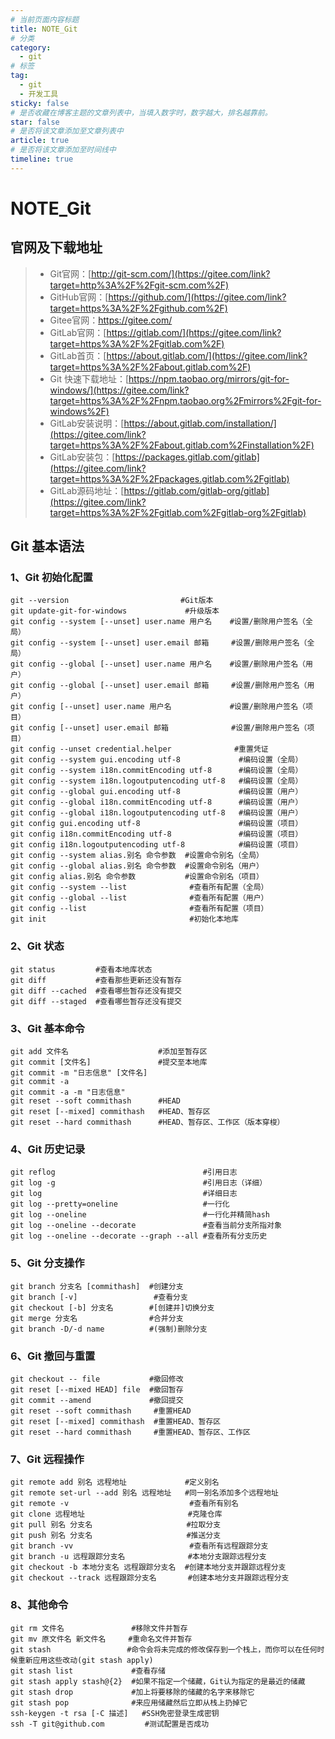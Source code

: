 ```yaml
---
# 当前页面内容标题
title: NOTE_Git
# 分类
category:
  - git
# 标签
tag: 
  - git
  - 开发工具
sticky: false
# 是否收藏在博客主题的文章列表中，当填入数字时，数字越大，排名越靠前。
star: false
# 是否将该文章添加至文章列表中
article: true
# 是否将该文章添加至时间线中
timeline: true
---
```


#  NOTE_Git

##  官网及下载地址

> - Git官网：[http://git-scm.com/](https://gitee.com/link?target=http%3A%2F%2Fgit-scm.com%2F)
> - GitHub官网：[https://github.com/](https://gitee.com/link?target=https%3A%2F%2Fgithub.com%2F)
> - Gitee官网：https://gitee.com/
> - GitLab官网：[https://gitlab.com/](https://gitee.com/link?target=https%3A%2F%2Fgitlab.com%2F)
> - GitLab首页：[https://about.gitlab.com/](https://gitee.com/link?target=https%3A%2F%2Fabout.gitlab.com%2F)
> - Git 快速下载地址：[https://npm.taobao.org/mirrors/git-for-windows/](https://gitee.com/link?target=https%3A%2F%2Fnpm.taobao.org%2Fmirrors%2Fgit-for-windows%2F)
> - GitLab安装说明：[https://about.gitlab.com/installation/](https://gitee.com/link?target=https%3A%2F%2Fabout.gitlab.com%2Finstallation%2F)
> - GitLab安装包：[https://packages.gitlab.com/gitlab](https://gitee.com/link?target=https%3A%2F%2Fpackages.gitlab.com%2Fgitlab)
> - GitLab源码地址：[https://gitlab.com/gitlab-org/gitlab](https://gitee.com/link?target=https%3A%2F%2Fgitlab.com%2Fgitlab-org%2Fgitlab)

## Git 基本语法

### 1、Git 初始化配置

```shell
git --version  					      #Git版本
git update-git-for-windows		       #升级版本
git config --system [--unset] user.name 用户名    #设置/删除用户签名（全局）
git config --system [--unset] user.email 邮箱     #设置/删除用户签名（全局） 
git config --global [--unset] user.name 用户名    #设置/删除用户签名（用户）
git config --global [--unset] user.email 邮箱     #设置/删除用户签名（用户）
git config [--unset] user.name 用户名             #设置/删除用户签名（项目）
git config [--unset] user.email 邮箱              #设置/删除用户签名（项目）   
git config --unset credential.helper              #重置凭证
git config --system gui.encoding utf-8             #编码设置（全局）
git config --system i18n.commitEncoding utf-8      #编码设置（全局）
git config --system i18n.logoutputencoding utf-8   #编码设置（全局）
git config --global gui.encoding utf-8             #编码设置（用户）
git config --global i18n.commitEncoding utf-8      #编码设置（用户）
git config --global i18n.logoutputencoding utf-8   #编码设置（用户）
git config gui.encoding utf-8                      #编码设置（项目）
git config i18n.commitEncoding utf-8               #编码设置（项目）
git config i18n.logoutputencoding utf-8            #编码设置（项目）
git config --system alias.别名 命令参数  #设置命令别名（全局）
git config --global alias.别名 命令参数  #设置命令别名（用户）
git config alias.别名 命令参数           #设置命令别名（项目） 
git config --system --list              #查看所有配置（全局）
git config --global --list              #查看所有配置（用户）
git config --list                       #查看所有配置（项目）
git init                                #初始化本地库
```

### 2、Git 状态

```shell
git status         #查看本地库状态
git diff           #查看那些更新还没有暂存
git diff --cached  #查看哪些暂存还没有提交
git diff --staged  #查看哪些暂存还没有提交
```

### 3、Git 基本命令

```shell
git add 文件名                    #添加至暂存区
git commit [文件名]               #提交至本地库
git commit -m "日志信息" [文件名]
git commit -a
git commit -a -m "日志信息"
git reset --soft commithash      #HEAD
git reset [--mixed] commithash   #HEAD、暂存区
git reset --hard commithash      #HEAD、暂存区、工作区（版本穿梭）
```

### 4、Git 历史记录

```shell
git reflog                                 #引用日志
git log -g                                 #引用日志（详细）
git log                                    #详细日志
git log --pretty=oneline                   #一行化
git log --oneline                          #一行化并精简hash
git log --oneline --decorate               #查看当前分支所指对象
git log --oneline --decorate --graph --all #查看所有分支历史
```

### 5、Git 分支操作

```shell
git branch 分支名 [commithash]  #创建分支
git branch [-v]                 #查看分支
git checkout [-b] 分支名        #[创建并]切换分支
git merge 分支名                #合并分支
git branch -D/-d name          #(强制)删除分支
```

### 6、Git 撤回与重置

```shell
git checkout -- file           #撤回修改
git reset [--mixed HEAD] file  #撤回暂存
git commit --amend             #撤回提交
git reset --soft commithash     #重置HEAD
git reset [--mixed] commithash  #重置HEAD、暂存区
git reset --hard commithash     #重置HEAD、暂存区、工作区
```

### 7、Git 远程操作

```shell
git remote add 别名 远程地址             #定义别名
git remote set-url --add 别名 远程地址   #同一别名添加多个远程地址
git remote -v                           #查看所有别名
git clone 远程地址                       #克隆仓库
git pull 别名 分支名                     #拉取分支
git push 别名 分支名                     #推送分支
git branch -vv                          #查看所有远程跟踪分支
git branch -u 远程跟踪分支名              #本地分支跟踪远程分支
git checkout -b 本地分支名 远程跟踪分支名  #创建本地分支并跟踪远程分支
git checkout --track 远程跟踪分支名       #创建本地分支并跟踪远程分支
```

### 8、其他命令

```shell
git rm 文件名               #移除文件并暂存
git mv 原文件名 新文件名     #重命名文件并暂存
git stash  				  #命令会将未完成的修改保存到一个栈上，而你可以在任何时候重新应用这些改动(git stash apply) 
git stash list             #查看存储
git stash apply stash@{2}  #如果不指定一个储藏，Git认为指定的是最近的储藏
git stash drop             #加上将要移除的储藏的名字来移除它
git stash pop              #来应用储藏然后立即从栈上扔掉它
ssh-keygen -t rsa [-C 描述]   #SSH免密登录生成密钥
ssh -T git@github.com         #测试配置是否成功
```

